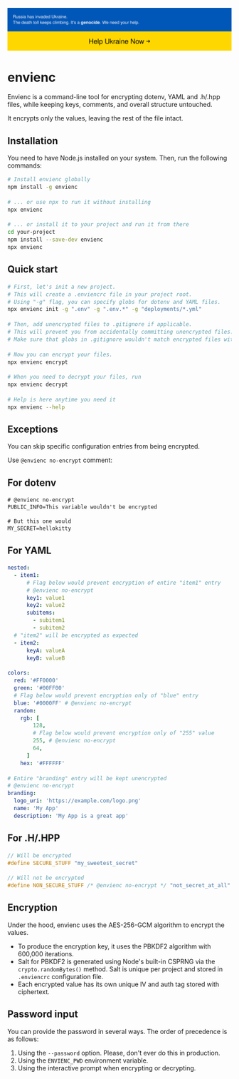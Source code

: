 [![Stand With Ukraine](https://raw.githubusercontent.com/vshymanskyy/StandWithUkraine/main/banner2-direct.svg)](https://stand-with-ukraine.pp.ua)

# envienc

Envienc is a command-line tool for encrypting dotenv, YAML and .h/.hpp files, while keeping keys,
comments, and overall structure untouched.

It encrypts only the values, leaving the rest of the file intact.

## Installation

You need to have Node.js installed on your system. Then, run the following commands:

```bash
# Install envienc globally
npm install -g envienc

# ... or use npx to run it without installing
npx envienc

# ... or install it to your project and run it from there
cd your-project
npm install --save-dev envienc
npx envienc
```

## Quick start

```bash
# First, let's init a new project.
# This will create a .enviencrc file in your project root.
# Using "-g" flag, you can specify globs for dotenv and YAML files.
npx envienc init -g ".env" -g ".env.*" -g "deployments/*.yml"

# Then, add unencrypted files to .gitignore if applicable.
# This will prevent you from accidentally committing unencrypted files.
# Make sure that globs in .gitignore wouldn't match encrypted files with ".envienc" suffix

# Now you can encrypt your files.
npx envienc encrypt

# When you need to decrypt your files, run
npx envienc decrypt

# Help is here anytime you need it
npx envienc --help
```

## Exceptions

You can skip specific configuration entries from being encrypted.

Use `@envienc no-encrypt` comment:

## For dotenv

```dotenv
# @envienc no-encrypt
PUBLIC_INFO=This variable wouldn't be encrypted

# But this one would
MY_SECRET=hellokitty
```

## For YAML

```yaml
nested:
  - item1:
      # Flag below would prevent encryption of entire "item1" entry
      # @envienc no-encrypt
      key1: value1
      key2: value2
      subitems:
        - subitem1
        - subitem2
  # "item2" will be encrypted as expected
  - item2:
      keyA: valueA
      keyB: valueB

colors:
  red: '#FF0000'
  green: '#00FF00'
  # Flag below would prevent encryption only of "blue" entry
  blue: '#0000FF' # @envienc no-encrypt
  random:
    rgb: [
        128,
        # Flag below would prevent encryption only of "255" value
        255, # @envienc no-encrypt
        64,
      ]
    hex: '#FFFFFF'

# Entire "branding" entry will be kept unencrypted
# @envienc no-encrypt
branding:
  logo_uri: 'https://example.com/logo.png'
  name: 'My App'
  description: 'My App is a great app'
```

## For .H/.HPP

```c
// Will be encrypted
#define SECURE_STUFF "my_sweetest_secret"

// Will not be encrypted
#define NON_SECURE_STUFF /* @envienc no-encrypt */ "not_secret_at_all"
```

## Encryption

Under the hood, envienc uses the AES-256-GCM algorithm to encrypt the values.

- To produce the encryption key, it uses the PBKDF2 algorithm with 600,000 iterations.
- Salt for PBKDF2 is generated using Node's built-in CSPRNG via the `crypto.randomBytes()` method.
  Salt is unique per project and stored in `.enviencrc` configuration file.
- Each encrypted value has its own unique IV and auth tag stored with ciphertext.

## Password input

You can provide the password in several ways. The order of precedence is as follows:

1. Using the `--password` option. Please, don't ever do this in production.
2. Using the `ENVIENC_PWD` environment variable.
3. Using the interactive prompt when encrypting or decrypting.

